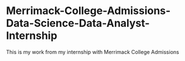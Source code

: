 # Merrimack-College-Admissions-Data-Science-Data-Analyst-Internship
This is my work from my internship with Merrimack College Admissions
